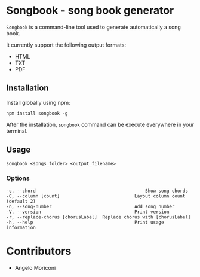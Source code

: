 # Songbook - song book generator

`Songbook` is a command-line tool used to generate automatically a song book.

It currently support the following output formats: 

- HTML
- TXT
- PDF 

## Installation 

Install globally using npm: 

	npm install songbook -g

After the installation, `songbook` command can be execute everywhere in your terminal.

## Usage

	songbook <songs_folder> <output_filename>

### Options

	-c, --chord          	 							Show song chords
	-C, --column [count]   							Layout column count (default 2)
	-n, --song-number      							Add song number
	-V, --version          							Print version
	-r, --replace-chorus [chorusLabel]	Replace chorus with [chorusLabel]
	-h, --help             							Print usage information

# Contributors

- Angelo Moriconi
